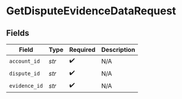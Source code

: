 # GetDisputeEvidenceDataRequest


## Fields

| Field              | Type               | Required           | Description        |
| ------------------ | ------------------ | ------------------ | ------------------ |
| `account_id`       | *str*              | :heavy_check_mark: | N/A                |
| `dispute_id`       | *str*              | :heavy_check_mark: | N/A                |
| `evidence_id`      | *str*              | :heavy_check_mark: | N/A                |